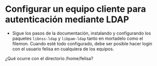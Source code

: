 # Configurar un equipo cliente para autenticación mediante LDAP

* Sigue los pasos de la documentación, instalando y configurando los paquetes `libnss-ldap` y `libpam-ldap` tanto en mortadelo como el filemon. Cuando esté todo configurado, debe ser posible hacer login con el usuario felisa en cualquiera de los equipos.

¿Qué ocurre con el directorio /home/felisa?